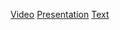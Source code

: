 [Video](https://www.youtube.com/watch?v=_3g-qBBRk2U)
[Presentation](https://6629700252923509eba4aba2--chipper-eclair-e84b18.netlify.app/)
[Text](https://docs.google.com/document/d/1MClfT3tIp6J5FQmPv6ypUtuFkYVFYHPYzfI343eAkU0/edit)
